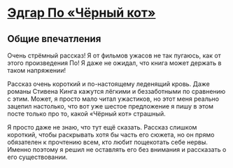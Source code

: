 # [Эдгар По «Чёрный кот»](http://vk.com/@ip.biblioworm-edgar-po-chernyi-kot)

## Общие впечатления
Очень стрёмный рассказ! Я от фильмов ужасов не так пугаюсь, как от этого произведения По! Я даже не ожидал, что книга может держать в таком напряжении!

Рассказ очень короткий и по-настоящему леденящий кровь. Даже романы Стивена Кинга кажутся лёгкими и беззаботными по сравнению с этим. Может, я просто мало читал ужастиков, но этот меня реально зацепил настолько, что вот уже шестое предложение я пишу в этом посте только про то, какой «Чёрный кот» страшный.

Я просто даже не знаю, что тут ещё сказать. Рассказ слишком короткий, чтобы раскрывать хотя бы часть его сюжета, но он прямо обязателен к прочтению всем, кто любит пощекотать себе нервы. Именно поэтому я решил не оставлять его без внимания и рассказать о его существовании.